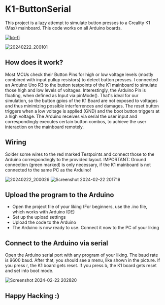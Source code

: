 # K1-ButtonSerial
This project is a lazy attempt to simulate button presses to a Creality K1 (Max) mainboard. This code works on all Arduino boards.

[![ko-fi](https://ko-fi.com/img/githubbutton_sm.svg)](https://ko-fi.com/X7X3UJC3Q)

![20240222_200101](https://github.com/timfischbach/K1-ButtonSerial/assets/59933715/3adc5839-b8d2-4edf-89e0-44a23ef52615)
## How does it work?
Most MCUs check their Button Pins for high or low voltage levels (mostly combined with input pullup resistors) to detect button presses.
I connected an Arduino Uno R3 to the button testpoints of the K1 mainboard to simulate those high and low levels of voltages.
Interestingly, the Arduino Pin is floating, when defined as Input via pinMode(). That's ideal for our simulation, so the button gpios of the K1 Board are not exposed to voltages and thus minimizing possible interferrences and damages.
The reset button triggers when a low voltage is applied (GND) and the boot button triggers at a high voltage.
The Arduino receives via serial the user input and correspondingly executes certain button combos, to achieve the user interaction on the mainboard remotely.
## Wiring
Solder some wires to the red marked Testpoints and connect those to the Arduino correspondingly to the provided layout.
IMPORTANT: Ground connection (green marked) is only necessary, if the K1 mainboard is not connected to the same PC as the Arduino!

![20240222_200029](https://github.com/timfischbach/K1-ButtonSerial/assets/59933715/f88ce5b3-b03a-4254-b426-e8ba6a85b61e)
![Screenshot 2024-02-22 201719](https://github.com/timfischbach/K1-ButtonSerial/assets/59933715/cfecf358-95ac-4efb-a315-d61c7f248483)
## Upload the program to the Arduino
- Open the project file of your liking (For beginners, use the .ino file, which works with Arduino IDE)
- Set up the upload settings
- Upload the code to the Arduino
- The Arduino is now ready to use. Connect it now to the PC of your liking
## Connect to the Arduino via serial
Open the Arduino serial port with any program of your liking. The baud rate is 9600 baud.
After that, you should see a menu, like shown in the picture. 
If you press r, the K1 board gets reset.
If you press b, the K1 board gets reset and set into boot mode.

![Screenshot 2024-02-22 202820](https://github.com/timfischbach/K1-ButtonSerial/assets/59933715/60431af9-9585-4144-a5cf-724a5e6bbf26)
## Happy Hacking :)
